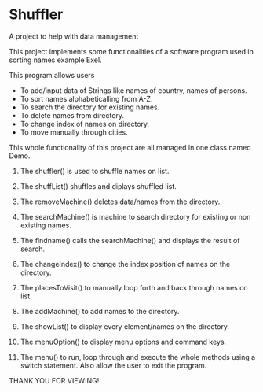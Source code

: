 # Shuffler
A project to help with data management

This project implements some functionalities of a software program used in sorting names example Exel.

This program allows users
- To add/input data of Strings like names of country, names of persons.
- To sort names alphabeticalling from A-Z. 
- To search the directory for existing names.
- To delete names from directory.
- To change index of names on directory.
- To move manually through cities.

This whole functionality of this project are all managed in one class named Demo. 


1)  The shuffler() is used to shuffle names on list.

2)  The shuffList() shuffles and diplays shuffled list.

3)  The removeMachine() deletes data/names from the directory.

4)  The searchMachine() is machine to search directory for existing or non existing names.

5)  The findname() calls the searchMachine() and displays the result of search.

6)  The changeIndex() to change the index position of names on the directory.

7)  The placesToVisit() to manually loop forth and back
    through names on list.
    
8)  The addMachine() to add names to the directory.

9)  The showList() to display every element/names on the directory.

10) The menuOption() to display menu options and command keys.

11) The menu() to run, loop through and execute the whole methods using a switch statement. Also allow the user to exit the program. 


THANK YOU FOR VIEWING! 
